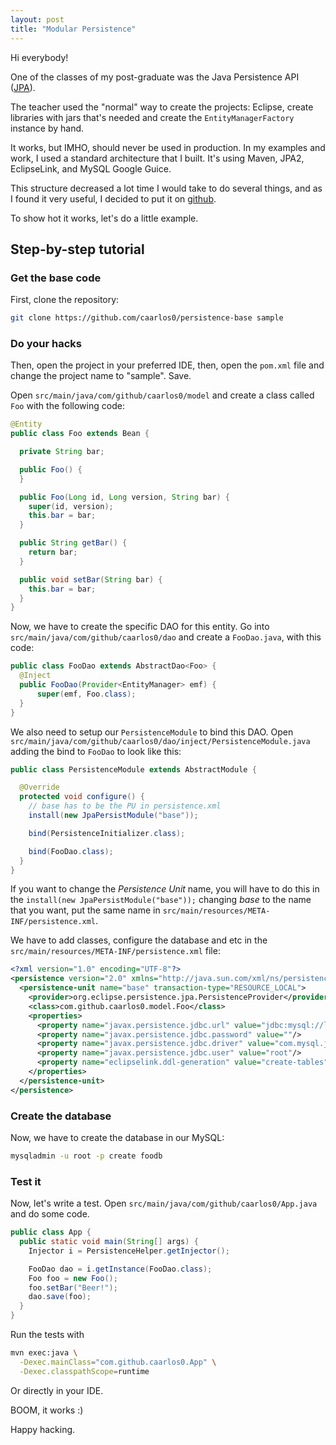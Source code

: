 ```yaml
---
layout: post
title: "Modular Persistence"
---
```

Hi everybody!

One of the classes of my post-graduate was the Java Persistence API
([JPA](http://jcp.org/en/jsr/detail?id=317)).

The teacher used the "normal" way to create the projects: Eclipse,
create libraries with jars that's needed and create the
`EntityManagerFactory` instance by hand.

It works, but IMHO, should never be used in production. In my examples and
work, I used a standard architecture that I built. It's using Maven, JPA2,
EclipseLink, and MySQL Google Guice.

This structure decreased a lot time I would take to do several things, and
as I found it very useful, I decided to put it on
[github](https://github.com/caarlos0/persistence-base).

To show hot it works, let's do a little example.

## Step-by-step tutorial

### Get the base code

First, clone the repository:

```bash
git clone https://github.com/caarlos0/persistence-base sample
```

### Do your hacks

Then, open the project in your preferred IDE, then, open the `pom.xml`
file and change the project name to "sample". Save.

Open `src/main/java/com/github/caarlos0/model` and create a class called
`Foo` with the following code:

```java
@Entity
public class Foo extends Bean {

  private String bar;

  public Foo() {
  }

  public Foo(Long id, Long version, String bar) {
    super(id, version);
    this.bar = bar;
  }

  public String getBar() {
    return bar;
  }

  public void setBar(String bar) {
    this.bar = bar;
  }
}
```

Now, we have to create the specific DAO for this entity. Go into
`src/main/java/com/github/caarlos0/dao` and create a `FooDao.java`, with
this code:

```java
public class FooDao extends AbstractDao<Foo> {
  @Inject
  public FooDao(Provider<EntityManager> emf) {
      super(emf, Foo.class);
  }
}
```

We also need to setup our `PersistenceModule` to bind this DAO. Open
`src/main/java/com/github/caarlos0/dao/inject/PersistenceModule.java` adding
the bind to `FooDao` to look like this:

```java
public class PersistenceModule extends AbstractModule {

  @Override
  protected void configure() {
    // base has to be the PU in persistence.xml
    install(new JpaPersistModule("base"));

    bind(PersistenceInitializer.class);

    bind(FooDao.class);
  }
}
```

If you want to change the _Persistence Unit_ name, you will have to do this in
the `install(new JpaPersistModule("base"));` changing _base_ to the name that
you want, put the same name in `src/main/resources/META-INF/persistence.xml`.

We have to add classes, configure the database and etc in the
`src/main/resources/META-INF/persistence.xml` file:

```xml
<?xml version="1.0" encoding="UTF-8"?>
<persistence version="2.0" xmlns="http://java.sun.com/xml/ns/persistence" xmlns:xsi="http://www.w3.org/2001/XMLSchema-instance" xsi:schemaLocation="http://java.sun.com/xml/ns/persistence http://java.sun.com/xml/ns/persistence/persistence_2_0.xsd">
  <persistence-unit name="base" transaction-type="RESOURCE_LOCAL">
    <provider>org.eclipse.persistence.jpa.PersistenceProvider</provider>
    <class>com.github.caarlos0.model.Foo</class>
    <properties>
      <property name="javax.persistence.jdbc.url" value="jdbc:mysql://localhost:3306/foodb"/>
      <property name="javax.persistence.jdbc.password" value=""/>
      <property name="javax.persistence.jdbc.driver" value="com.mysql.jdbc.Driver"/>
      <property name="javax.persistence.jdbc.user" value="root"/>
      <property name="eclipselink.ddl-generation" value="create-tables"/>
    </properties>
  </persistence-unit>
</persistence>
```

### Create the database

Now, we have to create the database in our MySQL:

```bash
mysqladmin -u root -p create foodb
```

### Test it

Now, let's write a test. Open `src/main/java/com/github/caarlos0/App.java`
and do some code.

```java
public class App {
  public static void main(String[] args) {
    Injector i = PersistenceHelper.getInjector();

    FooDao dao = i.getInstance(FooDao.class);
    Foo foo = new Foo();
    foo.setBar("Beer!");
    dao.save(foo);
  }
}
```

Run the tests with

```sh
mvn exec:java \
  -Dexec.mainClass="com.github.caarlos0.App" \
  -Dexec.classpathScope=runtime
```

Or directly in your IDE.

BOOM, it works :)

Happy hacking.
